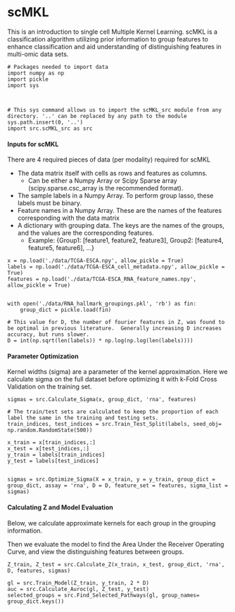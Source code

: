 # scMKL

This is an introduction to single cell Multiple Kernel Learning. scMKL is a classification algorithm utilizing prior information to group features to enhance classification and aid understanding of distinguishing features in multi-omic data sets.

```
# Packages needed to import data
import numpy as np
import pickle
import sys



# This sys command allows us to import the scMKL_src module from any directory. '..' can be replaced by any path to the module
sys.path.insert(0, '..')
import src.scMKL_src as src
```

#### Inputs for scMKL

There are 4 required pieces of data (per modality) required for scMKL

- The data matrix itself with cells as rows and features as columns.
    - Can be either a Numpy Array or Scipy Sparse array (scipy.sparse.csc_array is the recommended format).
- The sample labels in a Numpy Array. To perform group lasso, these labels must be binary.
- Feature names in a Numpy Array. These are the names of the features corresponding with the data matrix
- A dictionary with grouping data. The keys are the names of the groups, and the values are the corresponding features.
    - Example: {Group1: [feature1, feature2, feature3], Group2: [feature4, feature5, feature6], ...}

```
x = np.load('./data/TCGA-ESCA.npy', allow_pickle = True)
labels = np.load('./data/TCGA-ESCA_cell_metadata.npy', allow_pickle = True)
features = np.load('./data/TCGA-ESCA_RNA_feature_names.npy', allow_pickle = True)


with open('./data/RNA_hallmark_groupings.pkl', 'rb') as fin:
    group_dict = pickle.load(fin)

# This value for D, the number of fourier features in Z, was found to be optimal in previous literature.  Generally increasing D increases accuracy, but runs slower.
D = int(np.sqrt(len(labels)) * np.log(np.log(len(labels))))
```

#### Parameter Optimization

Kernel widths (sigma) are a parameter of the kernel approximation. Here we calculate sigma on the full dataset before optimizing it with k-Fold Cross Validation on the training set.

```
sigmas = src.Calculate_Sigma(x, group_dict, 'rna', features)

# The train/test sets are calculated to keep the proportion of each label the same in the training and testing sets.
train_indices, test_indices = src.Train_Test_Split(labels, seed_obj= np.random.RandomState(500))

x_train = x[train_indices,:]
x_test = x[test_indices,:]
y_train = labels[train_indices]
y_test = labels[test_indices]


sigmas = src.Optimize_Sigma(X = x_train, y = y_train, group_dict = group_dict, assay = 'rna', D = D, feature_set = features, sigma_list = sigmas)
```

#### Calculating Z and Model Evaluation

Below, we calculate approximate kernels for each group in the grouping information.

Then we evaluate the model to find the Area Under the Receiver Operating Curve, and view the distinguishing features between groups.

```
Z_train, Z_test = src.Calculate_Z(x_train, x_test, group_dict, 'rna', D, features, sigmas)

gl = src.Train_Model(Z_train, y_train, 2 * D)
auc = src.Calculate_Auroc(gl, Z_test, y_test)
selected_groups = src.Find_Selected_Pathways(gl, group_names= group_dict.keys())
```


